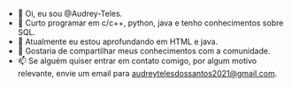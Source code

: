 - 👋 Oi, eu sou @Audrey-Teles.
- 👀 Curto programar em c/c++, python, java e tenho conhecimentos sobre SQL.
- 🌱 Atualmente eu estou aprofundando em HTML e java.
- 💞️ Gostaria de compartilhar meus conhecimentos com a comunidade.
- 📫 Se alguém quiser entrar em contato comigo, por algum motivo relevante, envie um email para audreytelesdossantos2021@gmail.com.

<!---
Audrey-Teles/Audrey-Teles is a ✨ special ✨ repository because its `README.md` (this file) appears on your GitHub profile.
You can click the Preview link to take a look at your changes.
--->
